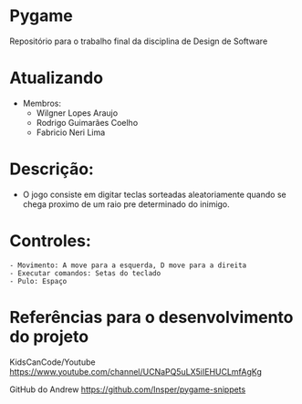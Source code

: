 # Pygame
Repositório para o trabalho final da disciplina de Design de Software

# Atualizando
- Membros:
    - Wilgner Lopes Araujo
    - Rodrigo Guimarães Coelho
    - Fabricio Neri Lima
    
# Descrição:
- O jogo consiste em digitar teclas sorteadas aleatoriamente quando se chega proximo de um raio pre determinado do inimigo.

# Controles:
    - Movimento: A move para a esquerda, D move para a direita 
    - Executar comandos: Setas do teclado
    - Pulo: Espaço

# Referências para o desenvolvimento do projeto

KidsCanCode/Youtube
https://www.youtube.com/channel/UCNaPQ5uLX5iIEHUCLmfAgKg

GitHub do Andrew
https://github.com/Insper/pygame-snippets
